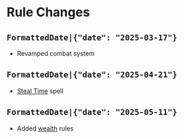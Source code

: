 # Rule Changes

## `FormattedDate|{"date": "2025-03-17"}`

* Revamped combat system

## `FormattedDate|{"date": "2025-04-21"}`

* [Steal Time](spell:steal_time) spell

## `FormattedDate|{"date": "2025-05-11"}`

* Added [wealth](character:wealth) rules
